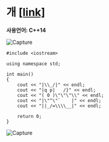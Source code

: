 # 개 [[link]](https://www.acmicpc.net/problem/10172)
**사용언어: C++14**

![Capture](https://user-images.githubusercontent.com/38516906/65811279-022dcf00-e184-11e9-8577-43a31d1a34cf.PNG)

```
#include <iostream>

using namespace std;
 
int main() 
{
    cout << "|\\_/|" << endl;
    cout << "|q p|   /}" << endl;
    cout << "( 0 )\"\"\"\\" << endl;
    cout << "|\"^\"`    |" << endl;
    cout << "||_/=\\\\__|" << endl;
    
    return 0;
}  
```
![Capture](https://user-images.githubusercontent.com/38516906/65811271-e1fe1000-e183-11e9-8f45-997dc3c1a97d.PNG)
